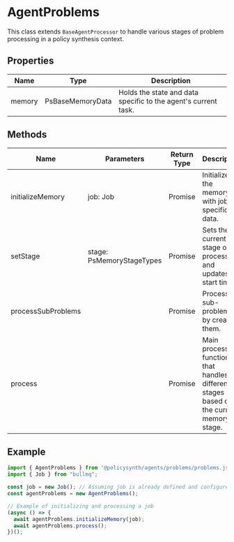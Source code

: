 # AgentProblems

This class extends `BaseAgentProcessor` to handle various stages of problem processing in a policy synthesis context.

## Properties

| Name    | Type             | Description               |
|---------|------------------|---------------------------|
| memory  | PsBaseMemoryData | Holds the state and data specific to the agent's current task. |

## Methods

| Name              | Parameters            | Return Type | Description                                           |
|-------------------|-----------------------|-------------|-------------------------------------------------------|
| initializeMemory  | job: Job              | Promise<void> | Initializes the memory with job-specific data.       |
| setStage          | stage: PsMemoryStageTypes | Promise<void> | Sets the current stage of processing and updates the start time. |
| processSubProblems|                       | Promise<void> | Processes sub-problems by creating them.             |
| process           |                       | Promise<void> | Main processing function that handles different stages based on the current memory stage. |

## Example

```typescript
import { AgentProblems } from '@policysynth/agents/problems/problems.js';
import { Job } from "bullmq";

const job = new Job(); // Assuming job is already defined and configured elsewhere
const agentProblems = new AgentProblems();

// Example of initializing and processing a job
(async () => {
  await agentProblems.initializeMemory(job);
  await agentProblems.process();
})();
```